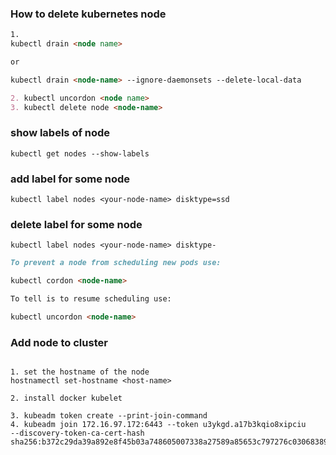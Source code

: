 ### How to delete kubernetes node
```markdown
1.
kubectl drain <node name>

or

kubectl drain <node-name> --ignore-daemonsets --delete-local-data

2. kubectl uncordon <node name>
3. kubectl delete node <node-name>

```

### show labels of node

```
kubectl get nodes --show-labels
```

### add label for some node
```
kubectl label nodes <your-node-name> disktype=ssd
```

### delete label for some node

```
kubectl label nodes <your-node-name> disktype-
```


```markdown
To prevent a node from scheduling new pods use:

kubectl cordon <node-name>

To tell is to resume scheduling use:

kubectl uncordon <node-name>
```

### Add node to cluster
```

1. set the hostname of the node 
hostnamectl set-hostname <host-name>

2. install docker kubelet

3. kubeadm token create --print-join-command
4. kubeadm join 172.16.97.172:6443 --token u3ykgd.a17b3kqio8xipciu     --discovery-token-ca-cert-hash sha256:b372c29da39a892e8f45b03a748605007338a27589a85653c797276c03068389
```
